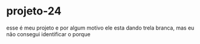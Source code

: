 # projeto-24
esse é meu projeto e por algum motivo ele esta dando trela branca, mas eu não consegui identificar o porque
